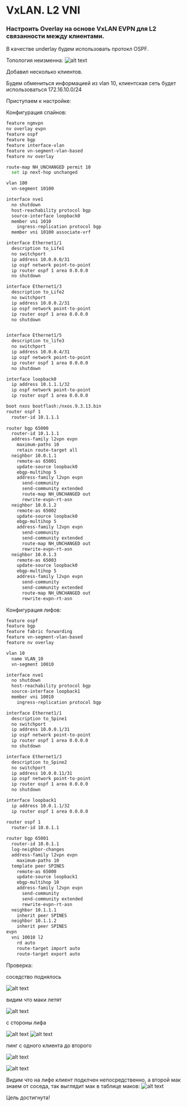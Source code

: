 # VxLAN. L2 VNI

### Настроить Overlay на основе VxLAN EVPN для L2 связанности между клиентами.

В качестве underlay будем использовать протокл OSPF.

Топология неизменна:
![alt text](image.png)

Добавил несколько клиентов.

Будем обмениться информацией из vlan 10, клиентская сеть будет использоваться 172.16.10.0/24

Приступаем к настройке: 

Конфигурация спайнов:
```sh
feature ngmvpn
nv overlay evpn
feature ospf
feature bgp
feature interface-vlan
feature vn-segment-vlan-based
feature nv overlay

route-map NH_UNCHANGED permit 10
  set ip next-hop unchanged

vlan 100
  vn-segment 10100

interface nve1
  no shutdown
  host-reachability protocol bgp
  source-interface loopback0
  member vni 1010
    ingress-replication protocol bgp
  member vni 10100 associate-vrf

interface Ethernet1/1
  description to_Life1
  no switchport
  ip address 10.0.0.0/31
  ip ospf network point-to-point
  ip router ospf 1 area 0.0.0.0
  no shutdown

interface Ethernet1/3
  description to_Life2
  no switchport
  ip address 10.0.0.2/31
  ip ospf network point-to-point
  ip router ospf 1 area 0.0.0.0
  no shutdown


interface Ethernet1/5
  description to_life3
  no switchport
  ip address 10.0.0.4/31
  ip ospf network point-to-point
  ip router ospf 1 area 0.0.0.0
  no shutdown

interface loopback0
  ip address 10.1.1.1/32
  ip ospf network point-to-point
  ip router ospf 1 area 0.0.0.0

boot nxos bootflash:/nxos.9.3.13.bin
router ospf 1
  router-id 10.1.1.1
  
router bgp 65000
  router-id 10.1.1.1
  address-family l2vpn evpn
    maximum-paths 10
    retain route-target all
  neighbor 10.0.1.1
    remote-as 65001
    update-source loopback0
    ebgp-multihop 5
    address-family l2vpn evpn
      send-community
      send-community extended
      route-map NH_UNCHANGED out
      rewrite-evpn-rt-asn
  neighbor 10.0.1.2
    remote-as 65002
    update-source loopback0
    ebgp-multihop 5
    address-family l2vpn evpn
      send-community
      send-community extended
      route-map NH_UNCHANGED out
      rewrite-evpn-rt-asn
  neighbor 10.0.1.3
    remote-as 65003
    update-source loopback0
    ebgp-multihop 5
    address-family l2vpn evpn
      send-community
      send-community extended
      route-map NH_UNCHANGED out
      rewrite-evpn-rt-asn
```

Конфигурация лифов:
```sh
feature ospf
feature bgp
feature fabric forwarding
feature vn-segment-vlan-based
feature nv overlay

vlan 10
  name VLAN_10
  vn-segment 10010

interface nve1
  no shutdown
  host-reachability protocol bgp
  source-interface loopback1
  member vni 10010
    ingress-replication protocol bgp

interface Ethernet1/1
  description to_Spine1
  no switchport
  ip address 10.0.0.1/31
  ip ospf network point-to-point
  ip router ospf 1 area 0.0.0.0
  no shutdown

interface Ethernet1/3
  description to_Spine2
  no switchport
  ip address 10.0.0.11/31
  ip ospf network point-to-point
  ip router ospf 1 area 0.0.0.0
  no shutdown

interface loopback1
  ip address 10.0.1.1/32
  ip router ospf 1 area 0.0.0.0

router ospf 1
  router-id 10.0.1.1
  
router bgp 65001
  router-id 10.0.1.1
  log-neighbor-changes
  address-family l2vpn evpn
    maximum-paths 10
  template peer SPINES
    remote-as 65000
    update-source loopback1
    ebgp-multihop 10
    address-family l2vpn evpn
      send-community
      send-community extended
      rewrite-evpn-rt-asn
  neighbor 10.1.1.1
    inherit peer SPINES
  neighbor 10.1.1.2
    inherit peer SPINES
evpn
  vni 10010 l2
    rd auto
    route-target import auto
    route-target export auto
```

Проверка:

соседство поднялось

![alt text](image-4.png)

видим что маки летят

![alt text](image-5.png)

с стороны лифа

![alt text](image-6.png)
![alt text](image-7.png)

пинг с одного клиента до второго 

![alt text](image-8.png)

![alt text](image-9.png)

Видим что на лифе клиент подклчен непосредственно, а второй мак знаем от соседа, так выглядит мак в таблице маков:
![alt text](image-10.png)

Цель достигнута!
